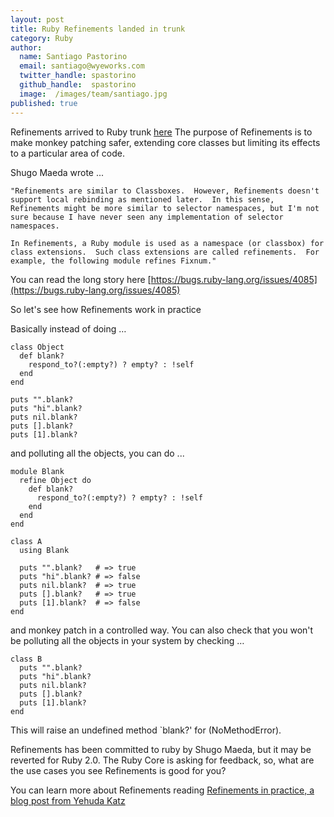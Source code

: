 ```yaml
---
layout: post
title: Ruby Refinements landed in trunk
category: Ruby
author:
  name: Santiago Pastorino
  email: santiago@wyeworks.com
  twitter_handle: spastorino
  github_handle:  spastorino
  image:  /images/team/santiago.jpg
published: true
---
```

Refinements arrived to Ruby trunk [here](https://bugs.ruby-lang.org/issues/4085.) The purpose of Refinements is to make monkey patching safer, extending core classes but limiting its effects to a particular area of code.

<!--more-->

Shugo Maeda wrote ...

<pre><code>"Refinements are similar to Classboxes.  However, Refinements doesn't
support local rebinding as mentioned later.  In this sense,
Refinements might be more similar to selector namespaces, but I'm not
sure because I have never seen any implementation of selector
namespaces.

In Refinements, a Ruby module is used as a namespace (or classbox) for
class extensions.  Such class extensions are called refinements.  For
example, the following module refines Fixnum."</code></pre>

You can read the long story here [https://bugs.ruby-lang.org/issues/4085](https://bugs.ruby-lang.org/issues/4085)

So let's see how Refinements work in practice

Basically instead of doing …

<pre><code>class Object
  def blank?
    respond_to?(:empty?) ? empty? : !self
  end
end

puts "".blank?
puts "hi".blank?
puts nil.blank?
puts [].blank?
puts [1].blank?</code></pre>

and polluting all the objects, you can do ...

<pre><code>module Blank
  refine Object do
    def blank?
      respond_to?(:empty?) ? empty? : !self
    end
  end
end

class A
  using Blank

  puts "".blank?   # => true
  puts "hi".blank? # => false
  puts nil.blank?  # => true
  puts [].blank?   # => true
  puts [1].blank?  # => false
end</code></pre>

and monkey patch in a controlled way. You can also check that you won't be polluting all the objects in your system by checking …

<pre><code>class B
  puts "".blank?
  puts "hi".blank?
  puts nil.blank?
  puts [].blank?
  puts [1].blank?
end</code></pre>

This will raise an undefined method `blank?' for [](String) (NoMethodError).

Refinements has been committed to ruby by Shugo Maeda, but it may be reverted for Ruby 2.0. The Ruby Core is asking for feedback, so, what are the use cases you see Refinements is good for you?

You can learn more about Refinements reading [Refinements in practice, a blog post from Yehuda Katz](http://yehudakatz.com/2010/11/30/ruby-2-0-refinements-in-practice/)
